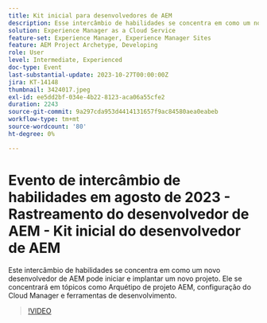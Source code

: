 ```yaml
---
title: Kit inicial para desenvolvedores de AEM
description: Esse intercâmbio de habilidades se concentra em como um novo desenvolvedor de AEM pode iniciar e implantar um novo projeto. Ele se concentrará em tópicos como Arquétipo de projeto AEM, configuração do Cloud Manager e ferramentas de desenvolvimento.
solution: Experience Manager as a Cloud Service
feature-set: Experience Manager, Experience Manager Sites
feature: AEM Project Archetype, Developing
role: User
level: Intermediate, Experienced
doc-type: Event
last-substantial-update: 2023-10-27T00:00:00Z
jira: KT-14148
thumbnail: 3424017.jpeg
exl-id: ee5dd2bf-034e-4b22-8123-aca06a55cfe2
duration: 2243
source-git-commit: 9a297cda953d4414131657f9ac84580aea0eabeb
workflow-type: tm+mt
source-wordcount: '80'
ht-degree: 0%

---
```


# Evento de intercâmbio de habilidades em agosto de 2023 - Rastreamento do desenvolvedor de AEM - Kit inicial do desenvolvedor de AEM

Este intercâmbio de habilidades se concentra em como um novo desenvolvedor de AEM pode iniciar e implantar um novo projeto. Ele se concentrará em tópicos como Arquétipo de projeto AEM, configuração do Cloud Manager e ferramentas de desenvolvimento.

>[!VIDEO](https://video.tv.adobe.com/v/3424017/?learn=on)
